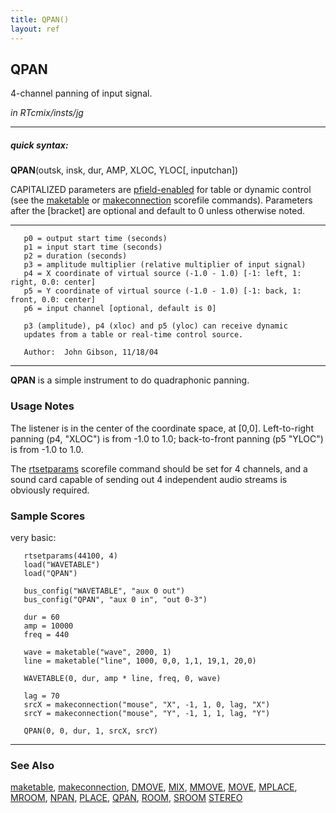 ```yaml
---
title: QPAN()
layout: ref
---
```


## QPAN

4-channel panning of input signal.

*in RTcmix/insts/jg*  
  

-----

##### quick syntax:

**QPAN**(outsk, insk, dur, AMP, XLOC, YLOC\[, inputchan\])

CAPITALIZED parameters are [pfield-enabled](pfield-enabled.html) for
table or dynamic control (see the
[maketable](../scorefile/maketable.html) or
[makeconnection](../scorefile/makeconnection.html) scorefile
commands). Parameters after the \[bracket\] are optional and default to
0 unless otherwise noted.

-----

  

``` 
   p0 = output start time (seconds)
   p1 = input start time (seconds)
   p2 = duration (seconds)
   p3 = amplitude multiplier (relative multiplier of input signal)
   p4 = X coordinate of virtual source (-1.0 - 1.0) [-1: left, 1: right, 0.0: center]
   p5 = Y coordinate of virtual source (-1.0 - 1.0) [-1: back, 1: front, 0.0: center]
   p6 = input channel [optional, default is 0]

   p3 (amplitude), p4 (xloc) and p5 (yloc) can receive dynamic
   updates from a table or real-time control source.

   Author:  John Gibson, 11/18/04
```

  

-----

  
**QPAN** is a simple instrument to do quadraphonic panning.

### Usage Notes

The listener is in the center of the coordinate space, at \[0,0\].
Left-to-right panning (p4, "XLOC") is from -1.0 to 1.0; back-to-front
panning (p5 "YLOC") is from -1.0 to 1.0.

The [rtsetparams](../scorefile/rtsetparams.html) scorefile command
should be set for 4 channels, and a sound card capable of sending out 4
independent audio streams is obviously required.

### Sample Scores

very basic:

``` 
   rtsetparams(44100, 4)
   load("WAVETABLE")
   load("QPAN")

   bus_config("WAVETABLE", "aux 0 out")
   bus_config("QPAN", "aux 0 in", "out 0-3")

   dur = 60
   amp = 10000
   freq = 440

   wave = maketable("wave", 2000, 1)
   line = maketable("line", 1000, 0,0, 1,1, 19,1, 20,0)

   WAVETABLE(0, dur, amp * line, freq, 0, wave)

   lag = 70
   srcX = makeconnection("mouse", "X", -1, 1, 0, lag, "X")
   srcY = makeconnection("mouse", "Y", -1, 1, 1, lag, "Y")

   QPAN(0, 0, dur, 1, srcX, srcY)
```

  

-----

### See Also

[maketable](../scorefile/maketable.html),
[makeconnection](../scorefile/makeconnection.html), [DMOVE](DMOVE.html),
[MIX](MIX.html), [MMOVE](MMOVE.html), [MOVE](MOVE.html),
[MPLACE](MPLACE.html), [MROOM](MROOM.html), [NPAN](NPAN.html),
[PLACE](PLACE.html), [QPAN](QPAN.html), [ROOM](ROOM.html),
[SROOM](SROOM.html) [STEREO](STEREO.html)
